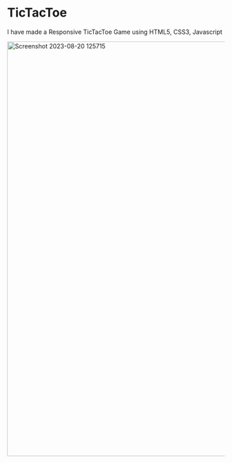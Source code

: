 # TicTacToe
I have made a Responsive TicTacToe Game using HTML5, CSS3, Javascript


<img width="960" alt="Screenshot 2023-08-20 125715" src="https://github.com/jhaabhishek873/TicTacToe/assets/97404077/0461e94f-0194-4eb6-9d0d-8ee58d04ec1b">
